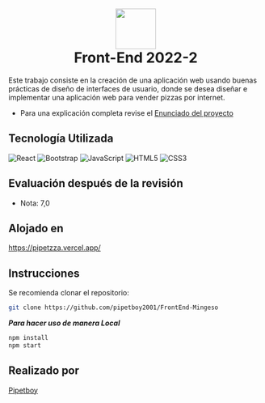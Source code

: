 
<div align="center">
      <h1> <img src="https://th.bing.com/th/id/OIP.HYkvxWTsdiRVVVSzIW369QHaDt?pid=ImgDet&rs=1" width="80px"><br/>
Front-End 2022-2</h1>
     </div>

Este trabajo consiste en la creación de una aplicación web usando buenas prácticas de diseño de interfaces de usuario, donde se desea diseñar e implementar una aplicación web para vender pizzas por internet. 
<br/>
* Para una explicación completa revise el [Enunciado del proyecto](https://github.com/pipetboy2001/FrontEnd-Mingeso/blob/main/Archivos%20extras/Evaluacion3_v2.pdf)

## Tecnología Utilizada
![React](https://img.shields.io/badge/react-%2320232a.svg?style=for-the-badge&logo=react&logoColor=%2361DAFB) ![Bootstrap](https://img.shields.io/badge/bootstrap-%23563D7C.svg?style=for-the-badge&logo=bootstrap&logoColor=white) ![JavaScript](https://img.shields.io/badge/javascript-%23323330.svg?style=for-the-badge&logo=javascript&logoColor=%23F7DF1E) ![HTML5](https://img.shields.io/badge/html5-%23E34F26.svg?style=for-the-badge&logo=html5&logoColor=white) ![CSS3](https://img.shields.io/badge/css3-%231572B6.svg?style=for-the-badge&logo=css3&logoColor=white)
      

## Evaluación después de la revisión
* Nota: 7,0

## Alojado en 
https://pipetzza.vercel.app/

## Instrucciones
Se recomienda clonar el repositorio:
```sh
git clone https://github.com/pipetboy2001/FrontEnd-Mingeso
```

***Para hacer uso de manera Local***
```sh
npm install
npm start
```



## Realizado por
[Pipetboy](https://github.com/Pipetboy2001)<br/>